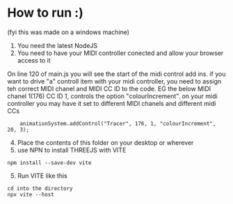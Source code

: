 # How to run :)

(fyi this was made on a windows machine)

1. You need the latest NodeJS
2. You need to have your MIDI controller conected and allow your browser access to it

On line 120 of main.js you will see the start of the midi control add ins. if you want to drive "a" controll item with your midi controller, you need to assign teh correct MIDI chanel and MIDI CC ID to the code. EG the below MIDI chanel 1(176) CC ID 1, controls the option "colourIncrement". on your midi controller you may have it set to different MIDI chanels and different midi CCs

`````
	animationSystem.addControl("Tracer", 176, 1, "colourIncrement", 20, 3);
`````

4. Place the contents of this folder on your desktop or wherever
5. use NPN to install THREEJS with VITE
   
`````
npm install --save-dev vite
`````

5. Run VITE like this
   
`````
cd into the directory
npx vite --host
`````

